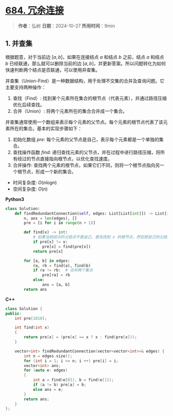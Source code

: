 # [684. 冗余连接](https://leetcode.cn/problems/redundant-connection/description/)

> **作者**：弘树
> **日期**：2024-10-27
> **所用时间**：9min

## 1. 并查集

根据题意，对于当前边 $[a, b]$，如果在连接结点 $a$ 和结点 $b$ 之前，结点 $a$ 和结点 $b$ 已经联通，那么就可以删除当前的边 $[a, b]$，并更新答案。所以问题转化为如何快速判断两个结点是否联通，可以使用并查集。

并查集（Union-Find）是一种数据结构，用于处理不交集的合并及查询问题。它主要支持两种操作：

1. 查找（Find）: 找到某个元素所在集合的根节点（代表元素），并通过路径压缩优化后续查找。
2. 合并（Union）: 将两个元素所在的集合合并成一个集合。

并查集通常使用一个数组来表示每个元素的父节点。每个元素的根节点代表了该元素所在的集合。基本的实现步骤如下：

1. 初始化数组 $pre$: 每个元素的父节点是自己，表示每个元素都是一个单独的集合。
2. 查找操作函数 $find$: 递归查找元素的父节点，并在过程中进行路径压缩，将所有经过的节点直接指向根节点，以优化查找速度。
3. 合并操作: 查找两个元素的根节点，如果它们不同，则将一个根节点指向另一个根节点，形成一个新的集合。

- 时间复杂度: $O(nlogn)$
- 空间复杂度: $O(n)$

**Python3**

```python
class Solution:
    def findRedundantConnection(self, edges: List[List[int]]) -> List[int]:
        n, ans = len(edges), []
        pre = [i for i in range(n + 1)]

        def find(x) -> int:
            # 如果当前结点的父结点不是自己，首先找到 x 的根节点，然后把自己的父结点指向这个根节点，实现路径压缩
            if pre[x] != x:
                pre[x] = find(pre[x])
            return pre[x]

        for [a, b] in edges:
            ra, rb = find(a), find(b)
            if ra != rb:  # 合并两个集合
                pre[ra] = rb
            else:
                ans = [a, b]
        return ans
```

**C++**

```C++
class Solution {
public:
    int pre[1010];

    int find(int x)
    {
        return pre[x] = (pre[x] == x ? x : find(pre[x]));
    }

    vector<int> findRedundantConnection(vector<vector<int>>& edges) {
        int n = edges.size();
        for (int i = 1; i <= n; i ++) pre[i] = i;
        vector<int> ans;
        for (auto e: edges)
        {
            int a = find(e[0]), b = find(e[1]);
            if (a != b) pre[a] = b;
            else ans = e;
        }
        return ans;
    }
};
```